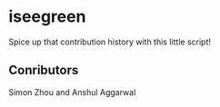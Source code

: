 # iseegreen
Spice up that contribution history with this little script!

## Conributors

Simon Zhou and Anshul Aggarwal

